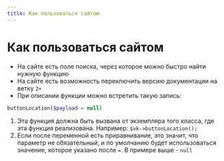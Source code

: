 ```yaml
---
title: Как пользоваться сайтом
---
```


# Как пользоваться сайтом
* На сайте есть поле поиска, через которое можно быстро найти нужную функцию
* На сайте есть возможность переключить версию документации на ветку `2+`
* При описании функции можно встретить такую запись:  
```php
buttonLocation($payload = null)
```
1) Эта функция должна быть вызвана от экземпляра того класса, где эта функция реализована. Например: `$vk->buttonLocation();`
2) Если после переменной есть приравнивание, это значит, что параметр не обязательный, и по умолчанию будет использоваться значение, которое указано после `=`. В примере выше - `null`

